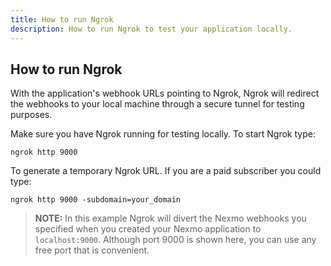 ```yaml
---
title: How to run Ngrok
description: How to run Ngrok to test your application locally.
---
```


## How to run Ngrok

With the application's webhook URLs pointing to Ngrok, Ngrok will redirect the webhooks to your local machine through a secure tunnel for testing purposes.

Make sure you have Ngrok running for testing locally. To start Ngrok type:

``` shell
ngrok http 9000
```

To generate a temporary Ngrok URL. If you are a paid subscriber you could type:

``` shell
ngrok http 9000 -subdomain=your_domain
```

> **NOTE:** In this example Ngrok will divert the Nexmo webhooks you specified when you created your Nexmo application to `localhost:9000`. Although port 9000 is shown here, you can use any free port that is convenient.
